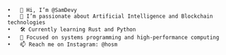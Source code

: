 
	•	👋 Hi, I’m @SamDevy
	•	🧠 I’m passionate about Artificial Intelligence and Blockchain technologies
	•	🛠️ Currently learning Rust and Python
	•	🚀 Focused on systems programming and high-performance computing
	•	📫 Reach me on Instagram: @hosm



<!---
SamDevy/SamDevy is a ✨ special ✨ repository because its `README.md` (this file) appears on your GitHub profile.
You can click the Preview link to take a look at your changes.
--->
